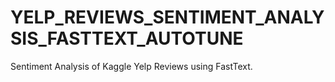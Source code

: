 # YELP_REVIEWS_SENTIMENT_ANALYSIS_FASTTEXT_AUTOTUNE
Sentiment Analysis of Kaggle Yelp Reviews using FastText.
